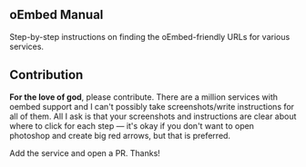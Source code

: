 ## oEmbed Manual

Step-by-step instructions on finding the oEmbed-friendly URLs for various services.

## Contribution

**For the love of god**, please contribute. There are a million services with oembed support and I can't possibly take screenshots/write instructions for all of them. All I ask is that your screenshots and instructions are clear about where to click for each step — it's okay if you don't want to open photoshop and create big red arrows, but that is preferred.

Add the service and open a PR. Thanks!
